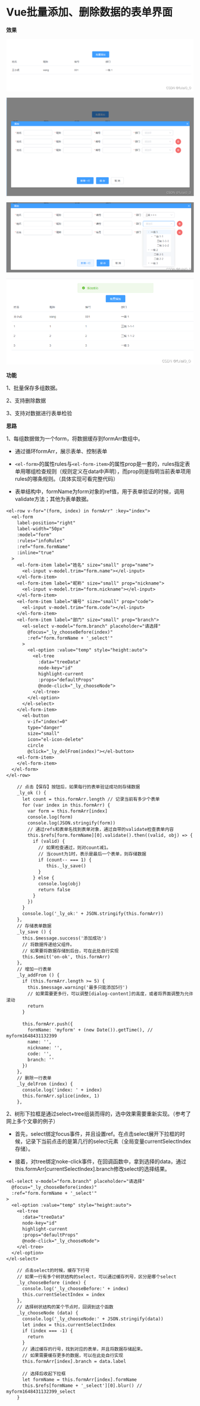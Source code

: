 # Vue批量添加、删除数据的表单界面

**效果**

![Image text](../.vuepress/public/vueNotes/19/01.png)

![Image text](../.vuepress/public/vueNotes/19/02.png)

![Image text](../.vuepress/public/vueNotes/19/03.png)

![Image text](../.vuepress/public/vueNotes/19/04.png)

**功能**

1、批量保存多组数据。

2、支持删除数据

3、支持对数据进行表单检验

**思路**

1、每组数据做为一个form，将数据缓存到formArr数组中。

* 通过循环formArr，展示表单、控制表单

* `<el-form>`的属性rules与`<el-form-item>`的属性prop是一套的，rules指定表单用哪组检查规则（规则定义在data中声明），而prop则是指明当前表单项用rules的哪条规则。（具体实现可看完整代码）

* 表单结构中，formName为form对象的ref值，用于表单验证的时候，调用validate方法；其他为表单数据。

```vue
<el-row v-for="(form, index) in formArr" :key="index">
  <el-form
    label-position="right"
    label-width="50px"
    :model="form"
    :rules="infoRules"
    :ref="form.formName"
    :inline="true"
  >
    <el-form-item label="姓名" size="small" prop="name">
      <el-input v-model.trim="form.name"></el-input>
    </el-form-item>
    <el-form-item label="昵称" size="small" prop="nickname">
      <el-input v-model.trim="form.nickname"></el-input>
    </el-form-item>
    <el-form-item label="编号" size="small" prop="code">
      <el-input v-model.trim="form.code"></el-input>
    </el-form-item>
    <el-form-item label="部门" size="small" prop="branch">
      <el-select v-model="form.branch" placeholder="请选择"
        @focus="_ly_chooseBefore(index)"
        :ref="form.formName + '_select'"
      >
        <el-option :value="temp" style="height:auto">
          <el-tree
            :data="treeData"
            node-key="id"
            highlight-current
            :props="defaultProps"
            @node-click="_ly_chooseNode">
          </el-tree>
        </el-option>
      </el-select>
    </el-form-item>
      <el-button
        v-if="index!=0"
        type="danger"
        size="small"
        icon="el-icon-delete"
        circle
        @click="_ly_delFrom(index)"></el-button>
    <el-form-item>
    </el-form-item>
  </el-form>
</el-row>
```

```vue
    // 点击【保存】按钮后，如果每行的表单验证成功则存储数据
    _ly_ok () {
      let count = this.formArr.length // 记录当前有多少个表单
      for (var index in this.formArr) {
        var form = this.formArr[index]
        console.log(form)
        console.log(JSON.stringify(form))
        // 通过refs和表单名找到表单对象，通过自带的validate检查表单内容
        this.$refs[form.formName][0].validate().then((valid, obj) => {
          if (valid) {
            // 如果检查通过，则对count减1。
            // 当count为1时，表示是最后一个表单，则存储数据
            if (count-- === 1) {
               this._ly_save()
            }
          } else {
            console.log(obj)
            return false
          }
        })
      }
      console.log('_ly_ok:' + JSON.stringify(this.formArr))
    },
    // 存储表单数据
    _ly_save () {
      this.$message.success('添加成功')
      // 将数据传递给父组件。
      // 如果要将数据存储到后台，可在此处自行实现
      this.$emit('on-ok', this.formArr)
    },
    // 增加一行表单
    _ly_addFrom () {
      if (this.formArr.length >= 5) {
        this.$message.warning('最多只能添加5行')
        // 如果需要更多行，可以调整[dialog-content]的高度，或者将界面调整为允许滚动
        return
      }
 
      this.formArr.push({
        formName: 'myform' + (new Date()).getTime(), // myform1648431132399
        name: '',
        nickname: '',
        code: '',
        branch: ''
      })
    },
    // 删除一行表单
    _ly_delFrom (index) {
      console.log('index: ' + index)
      this.formArr.splice(index, 1)
    },
```

2、树形下拉框是通过select+tree组装而得的，选中效果需要重新实现。（参考了网上多个文章的例子）

* 首先，select绑定focus事件，并且设置ref。在点击select展开下拉框的时候，记录下当前点击的是第几行的select元素（全局变量currentSelectIndex存储）。

* 接着，对tree绑定noke-click事件，在回调函数中，拿到选择的data，通过this.formArr[currentSelectIndex].branch修改select的选择结果。

```vue
<el-select v-model="form.branch" placeholder="请选择"
  @focus="_ly_chooseBefore(index)"
  :ref="form.formName + '_select'"
>
  <el-option :value="temp" style="height:auto">
    <el-tree
      :data="treeData"
      node-key="id"
      highlight-current
      :props="defaultProps"
      @node-click="_ly_chooseNode">
    </el-tree>
  </el-option>
</el-select>
```

```vue
    // 点击select的时候，缓存下行号
    // 如果一行有多个树状结构的select，可以通过缓存列号，区分是哪个select
    _ly_chooseBefore (index) {
      console.log('_ly_chooseBefore:' + index)
      this.currentSelectIndex = index
    },
    // 选择树状结构的某个节点时，回调到这个函数
    _ly_chooseNode (data) {
      console.log('_ly_chooseNode:' + JSON.stringify(data))
      let index = this.currentSelectIndex
      if (index === -1) {
        return
      }
      // 通过缓存的行号，找到对应的表单，并且将数据存储起来。
      // 如果需要缓存更多的数据，可以在此处自行实现
      this.formArr[index].branch = data.label
 
      // 选择后收起下拉框
      let formName = this.formArr[index].formName
      this.$refs[formName + '_select'][0].blur() // myform1648431132399_select
    }
```

